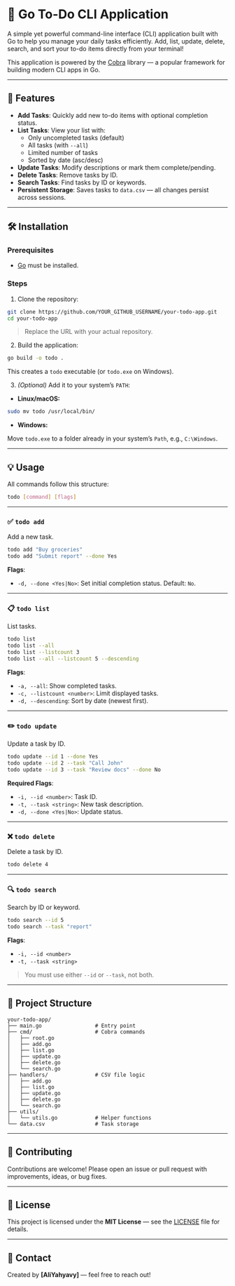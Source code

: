 
# 📝 Go To-Do CLI Application

A simple yet powerful command-line interface (CLI) application built with Go to help you manage your daily tasks efficiently. Add, list, update, delete, search, and sort your to-do items directly from your terminal!

This application is powered by the [Cobra](https://github.com/spf13/cobra) library — a popular framework for building modern CLI apps in Go.

---

## 🚀 Features

- **Add Tasks**: Quickly add new to-do items with optional completion status.
- **List Tasks**: View your list with:
  - Only uncompleted tasks (default)
  - All tasks (with `--all`)
  - Limited number of tasks
  - Sorted by date (asc/desc)
- **Update Tasks**: Modify descriptions or mark them complete/pending.
- **Delete Tasks**: Remove tasks by ID.
- **Search Tasks**: Find tasks by ID or keywords.
- **Persistent Storage**: Saves tasks to `data.csv` — all changes persist across sessions.

---

## 🛠️ Installation

### Prerequisites

- [Go](https://golang.org/dl) must be installed.

### Steps

1. Clone the repository:

```bash
git clone https://github.com/YOUR_GITHUB_USERNAME/your-todo-app.git
cd your-todo-app
```

> Replace the URL with your actual repository.

2. Build the application:

```bash
go build -o todo .
```

This creates a `todo` executable (or `todo.exe` on Windows).

3. *(Optional)* Add it to your system’s `PATH`:

- **Linux/macOS:**

```bash
sudo mv todo /usr/local/bin/
```

- **Windows:**

Move `todo.exe` to a folder already in your system’s `Path`, e.g., `C:\Windows`.

---

## 💡 Usage

All commands follow this structure:

```bash
todo [command] [flags]
```

---

### ✅ `todo add`

Add a new task.

```bash
todo add "Buy groceries"
todo add "Submit report" --done Yes
```

**Flags**:
- `-d, --done <Yes|No>`: Set initial completion status. Default: `No`.

---

### 📋 `todo list`

List tasks.

```bash
todo list
todo list --all
todo list --listcount 3
todo list --all --listcount 5 --descending
```

**Flags**:
- `-a, --all`: Show completed tasks.
- `-c, --listcount <number>`: Limit displayed tasks.
- `-d, --descending`: Sort by date (newest first).

---

### ✏️ `todo update`

Update a task by ID.

```bash
todo update --id 1 --done Yes
todo update --id 2 --task "Call John"
todo update --id 3 --task "Review docs" --done No
```

**Required Flags**:
- `-i, --id <number>`: Task ID.
- `-t, --task <string>`: New task description.
- `-d, --done <Yes|No>`: Update status.

---

### ❌ `todo delete`

Delete a task by ID.

```bash
todo delete 4
```

---

### 🔍 `todo search`

Search by ID or keyword.

```bash
todo search --id 5
todo search --task "report"
```

**Flags**:
- `-i, --id <number>`
- `-t, --task <string>`

> You must use either `--id` or `--task`, not both.

---

## 📁 Project Structure

```
your-todo-app/
├── main.go                 # Entry point
├── cmd/                    # Cobra commands
│   ├── root.go
│   ├── add.go
│   ├── list.go
│   ├── update.go
│   ├── delete.go
│   └── search.go
├── handlers/               # CSV file logic
│   ├── add.go
│   ├── list.go
│   ├── update.go
│   ├── delete.go
│   └── search.go
├── utils/
│   └── utils.go            # Helper functions
└── data.csv                # Task storage
```

---

## 🤝 Contributing

Contributions are welcome! Please open an issue or pull request with improvements, ideas, or bug fixes.

---

## 📄 License

This project is licensed under the **MIT License** — see the [LICENSE](./LICENSE) file for details.

---

## 📧 Contact

Created by **[AliYahyavy]** — feel free to reach out!
